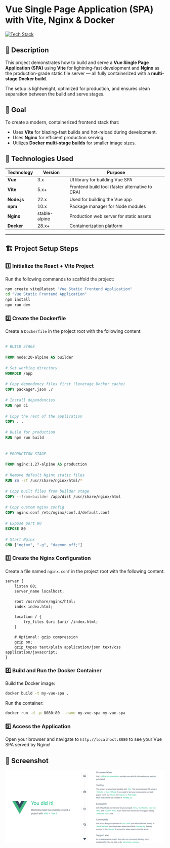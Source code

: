 # Vue Single Page Application (SPA) with Vite, Nginx & Docker

[![Tech Stack](https://skillicons.dev/icons?i=vue,vite,nodejs,npm,nginx,docker)](https://skillicons.dev)

## 📝 Description
This project demonstrates how to build and serve a **Vue Single Page Application (SPA)** using **Vite** for lightning-fast development and **Nginx** as the production-grade static file server — all fully containerized with a **multi-stage Docker build**.

The setup is lightweight, optimized for production, and ensures clean separation between the build and serve stages.



## 🎯 Goal
To create a modern, containerized frontend stack that:
- Uses **Vite** for blazing-fast builds and hot-reload during development.
- Uses **Nginx** for efficient production serving.
- Utilizes **Docker multi-stage builds** for smaller image sizes.




## 🧰 Technologies Used

| Technology | Version | Purpose |
|-------------|----------|----------|
| **Vue** | 3.x | UI library for building Vue SPA |
| **Vite** | 5.x+ | Frontend build tool (faster alternative to CRA) |
| **Node.js** | 22.x | Used for building the Vue app |
| **npm** | 10.x | Package manager for Node modules |
| **Nginx** | stable-alpine | Production web server for static assets |
| **Docker** | 28.x+ | Containerization platform |

---

## 🏗️ Project Setup Steps

### 1️⃣ Initialize the React + Vite Project
Run the following commands to scaffold the project:
```bash
npm create vite@latest "Vue Static Frontend Application"
cd "Vue Static Frontend Application"
npm install
npm run dev
```

### 2️⃣ Create the Dockerfile

Create a `Dockerfile` in the project root with the following content:

```Dockerfile

# BUILD STAGE

FROM node:20-alpine AS builder

# Set working directory
WORKDIR /app

# Copy dependency files first (leverage Docker cache)
COPY package*.json ./

# Install dependencies
RUN npm ci

# Copy the rest of the application
COPY . .

# Build for production
RUN npm run build


# PRODUCTION STAGE

FROM nginx:1.27-alpine AS production

# Remove default Nginx static files
RUN rm -rf /usr/share/nginx/html/*

# Copy built files from builder stage
COPY --from=builder /app/dist /usr/share/nginx/html

# Copy custom nginx config
COPY nginx.conf /etc/nginx/conf.d/default.conf

# Expose port 80
EXPOSE 80

# Start Nginx
CMD ["nginx", "-g", "daemon off;"]

```

### 3️⃣ Create the Nginx Configuration
Create a file named `nginx.conf` in the project root with the following content:

```
server {
    listen 80;
    server_name localhost;

    root /usr/share/nginx/html;
    index index.html;

    location / {
        try_files $uri $uri/ /index.html;
    }

    # Optional: gzip compression
    gzip on;
    gzip_types text/plain application/json text/css application/javascript;
}

```

### 4️⃣ Build and Run the Docker Container

Build the Docker image:
```bash
docker build -t my-vue-spa .
``` 
Run the container:
```bash
docker run -d -p 8080:80 --name my-vue-spa my-vue-spa
``` 

### 5️⃣ Access the Application
Open your browser and navigate to `http://localhost:8080` to see your Vue SPA served by Nginx!

## 📸 Screenshot

![Vue SPA Screenshot](image.png)
